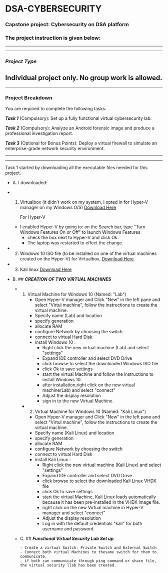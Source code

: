 # DSA-CYBERSECURITY
### Capstone project: Cybersecurity on DSA platform
### The project instruction is given below:
---
---

   ### ***Project Type***  
Individual project only. No group work is allowed.
---
---

### Project Breakdown
You are required to complete the following tasks:

***Task 1*** (Compulsory): Set up a fully functional virtual cybersecurity lab.

***Task 2*** (Compulsory): Analyze an Android forensic image and produce a professional investigation report.

***Task 3*** (Optional for Bonus Points): Deploy a virtual firewall to simulate an enterprise-grade network security environment.

---
---
Task 1 started by downloading all the executable files needed for this project.

- A. I downloaded:
- 1. Virtualbox (it didn't work on my system, I opted in for Hyper-V manager on my Windows O/S) [Download Here](https://www.virtualbox.org)


     For Hyper-V


  - I enabled Hyper-V by going to: on the Search bar, type "Turn Windows Features On or Off" to launch Windows Features
     - check the box next to Hyper-V and click Ok.
     - The laptop was restarted to effect the change.
- 2. Windows 10 ISO file (to be installed on one of the virtual machines created on the Hyper-V) for Virtualbox, [Download Here](https://www.microsoft.com/en-us/software-download/windows10)
 - 3. Kali linux [Download Here](https://www.kali.org/get-kali/#kali-platforms)
- B. ## ***CREATION OF TWO VIRTUAL MACHINES***
  - 1. Virtual Machine for Windows 10 (Named: "Lab")
       - Open Hyper-V manager and Click "New" in the left pane and select "Virtul machine", follow the instructions to create the virtual machine.
       - Specify name (Lab) and location
       - specify generation
       - allocate RAM
       - configure Network by choosing the switch
       - connect to virtual Hard Disk
       - install Windows 10 :
          - Right click the new virtual machine (Lab) and select "settings"
          - Expand IDE controller and select DVD Drive
          - click browse to select the downloaded Windows ISO file
          - click Ok to save settings
          - start the virtual Machine and follow the instructions to install Windows 10.
          - after installation,right click on the new virtual machine(Lab) and select "connect"
          - Adjust the display resolution
          - sign in to the new Virtual Machine.
     - 2. Virtual Machine for Windows 10 (Named: "Kali Linux")
       - Open Hyper-V manager and Click "New" in the left pane and select "Virtul machine", follow the instructions to create the virtual machine.
       - Specify name (Kali Linux) and location
       - specify generation
       - allocate RAM
       - configure Network by choosing the switch
       - connect to virtual Hard Disk
       - install Kali Linux :
          - Right click the new virtual machine (Kali Linux) and select "settings"
          - Expand IDE controller and select DVD Drive
          - click browse to select the downloaded Kali Linux VHDX file
          - click Ok to save settings
          - start the virtual Machine, Kali Linux loads automatically because it has been pre-installed in the VHDX image file.
          - right click on the new Virtual machine in Hyper-V manager and select "connect"
          - Adjust the display resolution
          - Log in with the default credentials "kali" for both username and password.
   - C.  ## ***Functional Virtual Security Lab Set up***
 
     
         - Create a virtual Switch: Private Switch and External Switch
         - Connect both virtual Machines to thesame switch for them to communicate.
         - if both can communicate through ping command or share file, the virtual security llab has been created.


